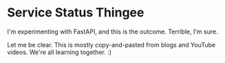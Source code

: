 # Service Status Thingee

I'm experimenting with FastAPI, and this is the outcome. Terrible, I'm sure.

Let me be clear. This is mostly copy-and-pasted from blogs and YouTube videos. We're all learning together. :)
